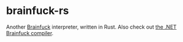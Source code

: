 # brainfuck-rs

Another [Brainfuck](https://en.wikipedia.org/wiki/Brainfuck) interpreter, written in Rust. Also check out [the .NET Brainfuck compiler](https://github.com/nikeee/Brainfuck.NET).
